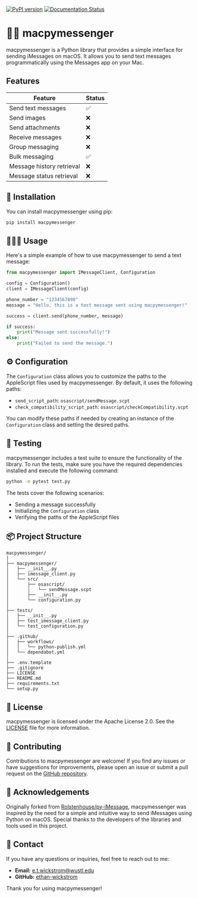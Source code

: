 [![PyPI version](https://badge.fury.io/py/macpymessenger.svg)](https://badge.fury.io/py/macpymessenger)
[![Documentation Status](https://readthedocs.org/projects/macpymessenger/badge/?version=latest)](https://macpymessenger.readthedocs.io/en/latest/?badge=latest)

# 🚀💬 macpymessenger

macpymessenger is a Python library that provides a simple interface for sending iMessages on macOS. It allows you to send text messages programmatically using the Messages app on your Mac.

## Features

| Feature                   | Status |
|---------------------------|--------|
| Send text messages        | ✅     |
| Send images               | ❌     |
| Send attachments          | ❌     |
| Receive messages          | ❌     |
| Group messaging           | ❌     |
| Bulk messaging            | ✅     |
| Message history retrieval | ❌     |
| Message status retrieval  | ❌     |

## 🔑 Installation

You can install macpymessenger using pip:

```bash
pip install macpymessenger
```

## 🧑🏽‍💻 Usage

Here's a simple example of how to use macpymessenger to send a text message:

```python
from macpymessenger import IMessageClient, Configuration

config = Configuration()
client = IMessageClient(config)

phone_number = "1234567890"
message = "Hello, this is a test message sent using macpymessenger!"

success = client.send(phone_number, message)

if success:
    print("Message sent successfully!")
else:
    print("Failed to send the message.")
```

## ⚙️ Configuration

The `Configuration` class allows you to customize the paths to the AppleScript files used by macpymessenger. By default, it uses the following paths:

- `send_script_path`: `osascript/sendMessage.scpt`
- `check_compatibility_script_path`: `osascript/checkCompatibility.scpt`

You can modify these paths if needed by creating an instance of the `Configuration` class and setting the desired paths.

## 🧪 Testing

macpymessenger includes a test suite to ensure the functionality of the library. To run the tests, make sure you have the required dependencies installed and execute the following command:

```bash
python -m pytest test.py
```

The tests cover the following scenarios:
- Sending a message successfully
- Initializing the `Configuration` class
- Verifying the paths of the AppleScript files

## 📦 Project Structure

```
macpymessenger/
│
├── macpymessenger/
│   ├── __init__.py
│   ├── imessage_client.py
│   └── src/
│       ├── osascript/
│       │   └── sendMessage.scpt
│       ├── __init__.py
│       └── configuration.py
│
├── tests/
│   ├── __init__.py
│   ├── test_imessage_client.py
│   └── test_configuration.py
│
├── .github/
│   ├── workflows/
│   │   └── python-publish.yml
│   └── dependabot.yml
│
├── .env.template
├── .gitignore
├── LICENSE
├── README.md
├── requirements.txt
└── setup.py
```

## 📜 License

macpymessenger is licensed under the Apache License 2.0. See the [LICENSE](LICENSE) file for more information.

## 🤝 Contributing

Contributions to macpymessenger are welcome! If you find any issues or have suggestions for improvements, please open an issue or submit a pull request on the [GitHub repository](https://github.com/ethan-wickstrom/macpymessenger).

## 🙏 Acknowledgements

Originally forked from [Rolstenhouse/py-iMessage](https://github.com/Rolstenhouse/py-iMessage), macpymessenger was inspired by the need for a simple and intuitive way to send iMessages using Python on macOS. Special thanks to the developers of the libraries and tools used in this project.

## 📧 Contact

If you have any questions or inquiries, feel free to reach out to me:

- **Email:** e.t.wickstrom@wustl.edu
- **GitHub:** [ethan-wickstrom](https://github.com/ethan-wickstrom)

Thank you for using macpymessenger!

